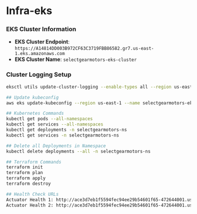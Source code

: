 # Infra-eks

### EKS Cluster Information
- **EKS Cluster Endpoint**: `https://A14814DD003B972CF63C3719FBB86582.gr7.us-east-1.eks.amazonaws.com`
- **EKS Cluster Name**: `selectgearmotors-eks-cluster`

### Cluster Logging Setup
```bash
eksctl utils update-cluster-logging --enable-types all --region us-east-1 --cluster selectgearmotors-eks-cluster

## Update kubeconfig
aws eks update-kubeconfig --region us-east-1 --name selectgearmotors-eks-cluster

## Kubernetes Commands
kubectl get pods --all-namespaces
kubectl get services --all-namespaces
kubectl get deployments -n selectgearmotors-ns
kubectl get services -n selectgearmotors-ns

## Delete all Deployments in Namespace
kubectl delete deployments --all -n selectgearmotors-ns

## Terraform Commands
terraform init
terraform plan
terraform apply
terraform destroy

## Health Check URLs
Actuator Health 1: http://ace3d7eb1f5594fec94ee29b54601f65-472644001.us-east-1.elb.amazonaws.com:31207/actuator/health
Actuator Health 2: http://ace3d7eb1f5594fec94ee29b54601f65-472644001.us-east-1.elb.amazonaws.com:9914/actuator/health

